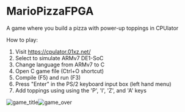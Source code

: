 # MarioPizzaFPGA
A game where you build a pizza with power-up toppings in CPUlator

How to play: 
1. Visit https://cpulator.01xz.net/
2. Select to simulate ARMv7 DE1-SoC
3. Change language from ARMv7 to C
4. Open C game file (Ctrl+O shortcut)
5. Compile (F5) and run (F3)
6. Press "Enter" in the PS/2 keyboard input box (left hand menu)
7. Add toppings using using the 'P', 'I', 'Z', and 'A' keys

![game_title](https://user-images.githubusercontent.com/20625321/135186209-e3391ff7-5c6f-4b35-a6a6-2060f0075e05.png)![game_over](https://user-images.githubusercontent.com/20625321/135186246-cb08e1f0-3b0e-47a5-bb6a-0234007297aa.png)

